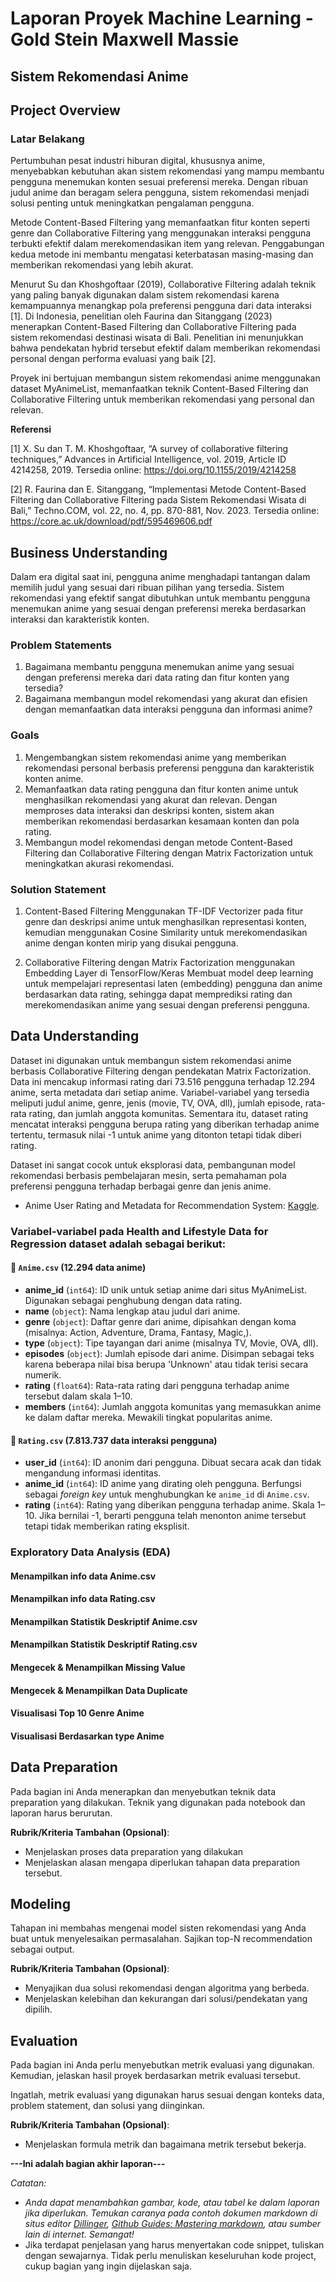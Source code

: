# Laporan Proyek Machine Learning - Gold Stein Maxwell Massie
## Sistem Rekomendasi Anime

## Project Overview

### Latar Belakang
Pertumbuhan pesat industri hiburan digital, khususnya anime, menyebabkan kebutuhan akan sistem rekomendasi yang mampu membantu pengguna menemukan konten sesuai preferensi mereka. Dengan ribuan judul anime dan beragam selera pengguna, sistem rekomendasi menjadi solusi penting untuk meningkatkan pengalaman pengguna.

Metode Content-Based Filtering yang memanfaatkan fitur konten seperti genre dan Collaborative Filtering yang menggunakan interaksi pengguna terbukti efektif dalam merekomendasikan item yang relevan. Penggabungan kedua metode ini membantu mengatasi keterbatasan masing-masing dan memberikan rekomendasi yang lebih akurat.

Menurut Su dan Khoshgoftaar (2019), Collaborative Filtering adalah teknik yang paling banyak digunakan dalam sistem rekomendasi karena kemampuannya menangkap pola preferensi pengguna dari data interaksi [1]. Di Indonesia, penelitian oleh Faurina dan Sitanggang (2023) menerapkan Content-Based Filtering dan Collaborative Filtering pada sistem rekomendasi destinasi wisata di Bali. Penelitian ini menunjukkan bahwa pendekatan hybrid tersebut efektif dalam memberikan rekomendasi personal dengan performa evaluasi yang baik [2].

Proyek ini bertujuan membangun sistem rekomendasi anime menggunakan dataset MyAnimeList, memanfaatkan teknik Content-Based Filtering dan Collaborative Filtering untuk memberikan rekomendasi yang personal dan relevan.

**Referensi**

[1] X. Su dan T. M. Khoshgoftaar, “A survey of collaborative filtering techniques,” Advances in Artificial Intelligence, vol. 2019, Article ID 4214258, 2019.
Tersedia online: https://doi.org/10.1155/2019/4214258

[2] R. Faurina dan E. Sitanggang, “Implementasi Metode Content-Based Filtering dan Collaborative Filtering pada Sistem Rekomendasi Wisata di Bali,” Techno.COM, vol. 22, no. 4, pp. 870-881, Nov. 2023.
Tersedia online: https://core.ac.uk/download/pdf/595469606.pdf


## Business Understanding

Dalam era digital saat ini, pengguna anime menghadapi tantangan dalam memilih judul yang sesuai dari ribuan pilihan yang tersedia. Sistem rekomendasi yang efektif sangat dibutuhkan untuk membantu pengguna menemukan anime yang sesuai dengan preferensi mereka berdasarkan interaksi dan karakteristik konten.

### Problem Statements
1. Bagaimana membantu pengguna menemukan anime yang sesuai dengan preferensi mereka dari data rating dan fitur konten yang tersedia?
2. Bagaimana membangun model rekomendasi yang akurat dan efisien dengan memanfaatkan data interaksi pengguna dan informasi anime?

### Goals
1. Mengembangkan sistem rekomendasi anime yang memberikan rekomendasi personal berbasis preferensi pengguna dan karakteristik konten anime.
2. Memanfaatkan data rating pengguna dan fitur konten anime untuk menghasilkan rekomendasi yang akurat dan relevan. Dengan memproses data interaksi dan deskripsi konten, sistem akan memberikan rekomendasi berdasarkan kesamaan konten dan pola rating.
3. Membangun model rekomendasi dengan metode Content-Based Filtering dan Collaborative Filtering dengan Matrix Factorization untuk meningkatkan akurasi rekomendasi.

### Solution Statement
1. Content-Based Filtering
Menggunakan TF-IDF Vectorizer pada fitur genre dan deskripsi anime untuk menghasilkan representasi konten, kemudian menggunakan Cosine Similarity untuk merekomendasikan anime dengan konten mirip yang disukai pengguna.

2. Collaborative Filtering dengan Matrix Factorization menggunakan Embedding Layer di TensorFlow/Keras
Membuat model deep learning untuk mempelajari representasi laten (embedding) pengguna dan anime berdasarkan data rating, sehingga dapat memprediksi rating dan merekomendasikan anime yang sesuai dengan preferensi pengguna.


## Data Understanding
Dataset ini digunakan untuk membangun sistem rekomendasi anime berbasis Collaborative Filtering dengan pendekatan Matrix Factorization. Data ini mencakup informasi rating dari 73.516 pengguna terhadap 12.294 anime, serta metadata dari setiap anime. Variabel-variabel yang tersedia meliputi judul anime, genre, jenis (movie, TV, OVA, dll), jumlah episode, rata-rata rating, dan jumlah anggota komunitas. Sementara itu, dataset rating mencatat interaksi pengguna berupa rating yang diberikan terhadap anime tertentu, termasuk nilai -1 untuk anime yang ditonton tetapi tidak diberi rating.

Dataset ini sangat cocok untuk eksplorasi data, pembangunan model rekomendasi berbasis pembelajaran mesin, serta pemahaman pola preferensi pengguna terhadap berbagai genre dan jenis anime.
- Anime User Rating and Metadata for Recommendation System: [Kaggle](https://www.kaggle.com/datasets/CooperUnion/anime-recommendations-database/).

### Variabel-variabel pada Health and Lifestyle Data for Regression dataset adalah sebagai berikut:
#### 📁 `Anime.csv` (12.294 data anime)
* **anime_id** (`int64`): ID unik untuk setiap anime dari situs MyAnimeList. Digunakan sebagai penghubung dengan data rating.
* **name** (`object`): Nama lengkap atau judul dari anime.
* **genre** (`object`): Daftar genre dari anime, dipisahkan dengan koma (misalnya: Action, Adventure, Drama, Fantasy, Magic,).
* **type** (`object`): Tipe tayangan dari anime (misalnya TV, Movie, OVA, dll).
* **episodes** (`object`): Jumlah episode dari anime. Disimpan sebagai teks karena beberapa nilai bisa berupa 'Unknown' atau tidak terisi secara numerik.
* **rating** (`float64`): Rata-rata rating dari pengguna terhadap anime tersebut dalam skala 1–10.
* **members** (`int64`): Jumlah anggota komunitas yang memasukkan anime ke dalam daftar mereka. Mewakili tingkat popularitas anime.

#### 📁 `Rating.csv` (7.813.737 data interaksi pengguna)
* **user_id** (`int64`): ID anonim dari pengguna. Dibuat secara acak dan tidak mengandung informasi identitas.
* **anime_id** (`int64`): ID anime yang dirating oleh pengguna. Berfungsi sebagai *foreign key* untuk menghubungkan ke `anime_id` di `Anime.csv`.
* **rating** (`int64`): Rating yang diberikan pengguna terhadap anime. Skala 1–10. Jika bernilai -1, berarti pengguna telah menonton anime tersebut tetapi tidak memberikan rating eksplisit.


### Exploratory Data Analysis (EDA)
#### Menampilkan info data Anime.csv
#### Menampilkan info data Rating.csv
#### Menampilkan Statistik Deskriptif Anime.csv
#### Menampilkan Statistik Deskriptif Rating.csv

#### Mengecek & Menampilkan Missing Value 
#### Mengecek & Menampilkan Data Duplicate

#### Visualisasi Top 10 Genre Anime
#### Visualisasi Berdasarkan type Anime


## Data Preparation
Pada bagian ini Anda menerapkan dan menyebutkan teknik data preparation yang dilakukan. Teknik yang digunakan pada notebook dan laporan harus berurutan.

**Rubrik/Kriteria Tambahan (Opsional)**: 
- Menjelaskan proses data preparation yang dilakukan
- Menjelaskan alasan mengapa diperlukan tahapan data preparation tersebut.

## Modeling
Tahapan ini membahas mengenai model sisten rekomendasi yang Anda buat untuk menyelesaikan permasalahan. Sajikan top-N recommendation sebagai output.

**Rubrik/Kriteria Tambahan (Opsional)**: 
- Menyajikan dua solusi rekomendasi dengan algoritma yang berbeda.
- Menjelaskan kelebihan dan kekurangan dari solusi/pendekatan yang dipilih.

## Evaluation
Pada bagian ini Anda perlu menyebutkan metrik evaluasi yang digunakan. Kemudian, jelaskan hasil proyek berdasarkan metrik evaluasi tersebut.

Ingatlah, metrik evaluasi yang digunakan harus sesuai dengan konteks data, problem statement, dan solusi yang diinginkan.

**Rubrik/Kriteria Tambahan (Opsional)**: 
- Menjelaskan formula metrik dan bagaimana metrik tersebut bekerja.

**---Ini adalah bagian akhir laporan---**

_Catatan:_
- _Anda dapat menambahkan gambar, kode, atau tabel ke dalam laporan jika diperlukan. Temukan caranya pada contoh dokumen markdown di situs editor [Dillinger](https://dillinger.io/), [Github Guides: Mastering markdown](https://guides.github.com/features/mastering-markdown/), atau sumber lain di internet. Semangat!_
- Jika terdapat penjelasan yang harus menyertakan code snippet, tuliskan dengan sewajarnya. Tidak perlu menuliskan keseluruhan kode project, cukup bagian yang ingin dijelaskan saja.
